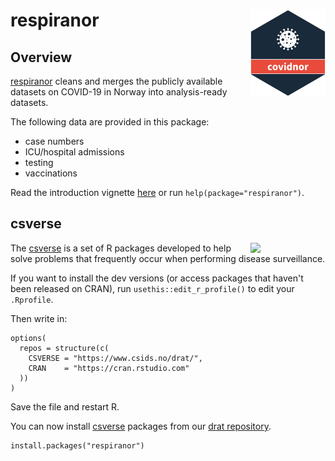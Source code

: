 # respiranor <a href="https://www.csids.no/respiranor/"><img src="man/figures/logo.png" align="right" width="120" /></a>

## Overview 

[respiranor](https://www.csids.no/respiranor/) cleans and merges the publicly available datasets on COVID-19 in Norway into analysis-ready datasets. 

The following data are provided in this package: 

* case numbers
* ICU/hospital admissions
* testing
* vaccinations


Read the introduction vignette [here](https://www.csids.no/respiranor/articles/respiranor.html) or run `help(package="respiranor")`.

## csverse

<a href="https://www.csids.no/packages.html"><img src="https://www.csids.no/packages/csverse.png" align="right" width="120" /></a>

The [csverse](https://www.csids.no/packages.html) is a set of R packages developed to help solve problems that frequently occur when performing disease surveillance.

If you want to install the dev versions (or access packages that haven't been released on CRAN), run `usethis::edit_r_profile()` to edit your `.Rprofile`. 

Then write in:

```
options(
  repos = structure(c(
    CSVERSE = "https://www.csids.no/drat/",
    CRAN    = "https://cran.rstudio.com"
  ))
)
```

Save the file and restart R.

You can now install [csverse](https://www.csids.no/packages.html) packages from our [drat repository](https://www.csids.no/drat/).

```
install.packages("respiranor")
```

